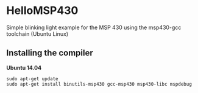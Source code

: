 HelloMSP430
===========

Simple blinking light example for the MSP 430 using the msp430-gcc toolchain (Ubuntu Linux)

Installing the compiler
------------------------
**Ubuntu 14.04**

    sudo apt-get update
    sudo apt-get install binutils-msp430 gcc-msp430 msp430-libc mspdebug

